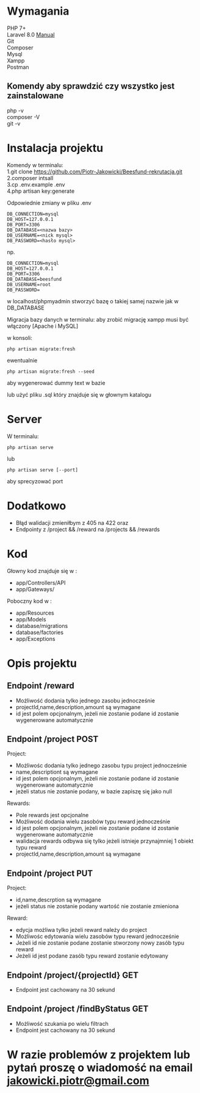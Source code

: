 # Wymagania

PHP 7+ <br>
Laravel 8.0 <a href="https://laravel.com/docs/8.x">Manual</a> <br>
Git <br>
Composer <br>
Mysql <br>
Xampp <br>
Postman <br>

## Komendy aby sprawdzić czy wszystko jest zainstalowane 

php -v <br>
composer -V <br>
git -v <br>


# Instalacja projektu
Komendy w terminalu: <br>
1.git clone https://github.com/Piotr-Jakowicki/Beesfund-rekrutacja.git <br>
2.composer intsall <br> 
3.cp .env.example .env <br>
4.php artisan key:generate <br>

Odpowiednie zmiany w pliku .env <br>
```
DB_CONNECTION=mysql 
DB_HOST=127.0.0.1
DB_PORT=3306
DB_DATABASE=<nazwa bazy>
DB_USERNAME=<nick mysql>
DB_PASSWORD=<hasło mysql>
```

np.

```
DB_CONNECTION=mysql 
DB_HOST=127.0.0.1
DB_PORT=3306
DB_DATABASE=beesfund
DB_USERNAME=root
DB_PASSWORD=
```

w localhost/phpmyadmin stworzyć bazę o takiej samej nazwie jak w DB_DATABASE

Migracja bazy danych w terminalu:
aby zrobić migrację xampp musi być włączony [Apache i MySQL]

w konsoli:
```
php artisan migrate:fresh 
```

ewentualnie

```
php artisan migrate:fresh --seed 
```

aby wygenerować dummy text w bazie

lub użyć pliku .sql który znajduje się w głownym katalogu

# Server

W terminalu:
```
php artisan serve
```

lub 

```
php artisan serve [--port] 
```

aby sprecyzować port

# Dodatkowo

- Błąd walidacji zmieniłbym z 405 na 422 oraz
- Endpointy z /project && /reward na /projects && /rewards

# Kod

Głowny kod znajduje się w :
- app/Controllers/API
- app/Gateways/

Poboczny kod w :
- app/Resources
- app/Models
- database/migrations
- database/factories
- app/Exceptions

# Opis projektu 

## Endpoint /reward 

- Możliwość dodania tylko jednego zasobu jednocześnie
- projectId,name,description,amount są wymagane 
- id jest polem opcjonalnym, jeżeli nie zostanie podane id zostanie wygenerowane automatycznie

## Endpoint /project POST

Project:
- Możliwośc dodania tylko jednego zasobu typu project jednocześnie 
- name,descriptiont są wymagane
- id jest polem opcjonalnym, jeżeli nie zostanie podane id zostanie wygenerowane automatycznie
- jeżeli status nie zostanie podany, w bazie zapiszę się jako null

Rewards:
- Pole rewards jest opcjonalne
- Możliwość dodania wielu zasobów typu reward jednocześnie
- id jest polem opcjonalnym, jeżeli nie zostanie podane id zostanie wygenerowane automatycznie
- walidacja rewards odbywa się tylko jeżeli istnieje przynajmniej 1 obiekt typu reward
- projectId,name,description,amount są wymagane 

## Endpoint /project PUT

Project:
- id,name,descrption są wymagane
- jeżeli status nie zostanie podany wartość nie zostanie zmieniona 

Reward:
- edycja możliwa tylko jeżeli reward należy do project
- Możliwośc edytowania wielu zasobów typu reward jednocześnie
- Jeżeli id nie zostanie podane zostanie stworzony nowy zasób typu reward
- Jeżeli id jest podane zasób typu reward zostanie edytowany

## Endpoint /project/{projectId} GET

- Endpoint jest cachowany na 30 sekund

## Endpoint /project /findByStatus GET

- Możliwość szukania po wielu filtrach
- Endpoint jest cachowany na 30 sekund

# W razie problemów z projektem lub pytań proszę o wiadomość na email jakowicki.piotr@gmail.com